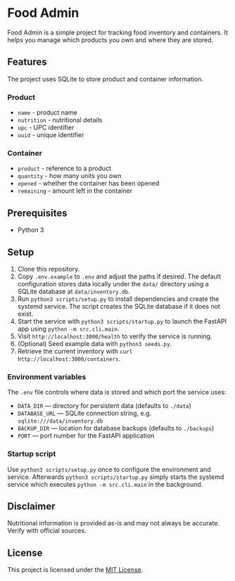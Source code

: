 # Food Admin

Food Admin is a simple project for tracking food inventory and containers.
It helps you manage which products you own and where they are stored.

## Features

The project uses SQLite to store product and container information.

### Product
- `name` - product name
- `nutrition` - nutritional details
- `upc` - UPC identifier
- `uuid` - unique identifier

### Container
- `product` - reference to a product
- `quantity` - how many units you own
- `opened` - whether the container has been opened
- `remaining` - amount left in the container

## Prerequisites

- Python 3

## Setup

1. Clone this repository.
2. Copy `.env.example` to `.env` and adjust the paths if desired. The default
   configuration stores data locally under the `data/` directory using a SQLite
   database at `data/inventory.db`.
3. Run `python3 scripts/setup.py` to install dependencies and create the
   systemd service. The script creates the SQLite database if it does not exist.
4. Start the service with `python3 scripts/startup.py` to launch the FastAPI
   app using `python -m src.cli.main`.
5. Visit `http://localhost:3000/health` to verify the service is running.
6. (Optional) Seed example data with `python3 seeds.py`.
7. Retrieve the current inventory with `curl http://localhost:3000/containers`.

### Environment variables

The `.env` file controls where data is stored and which port the service uses:

- `DATA_DIR` &mdash; directory for persistent data (defaults to `./data`)
- `DATABASE_URL` &mdash; SQLite connection string, e.g.
  `sqlite:///data/inventory.db`
- `BACKUP_DIR` &mdash; location for database backups (defaults to `./backups`)
- `PORT` &mdash; port number for the FastAPI application

### Startup script

Use `python3 scripts/setup.py` once to configure the environment and service.
Afterwards `python3 scripts/startup.py` simply starts the systemd service
which executes `python -m src.cli.main` in the background.


## Disclaimer

Nutritional information is provided as-is and may not always be accurate. Verify
with official sources.

## License

This project is licensed under the [MIT License](LICENSE).
